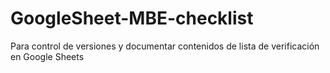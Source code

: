 # GoogleSheet-MBE-checklist
Para control de versiones y documentar contenidos de lista de verificación en Google Sheets
